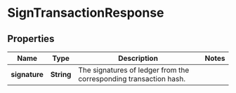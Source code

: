 

# SignTransactionResponse


## Properties

| Name | Type | Description | Notes |
|------------ | ------------- | ------------- | -------------|
|**signature** | **String** | The signatures of ledger from the corresponding transaction hash. |  |



